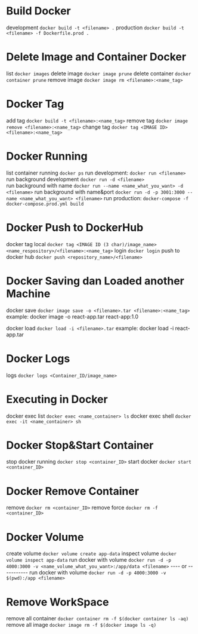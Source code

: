 # Build Docker

development `docker build -t <filename> .`
production `docker build -t <filename> -f Dockerfile.prod .`

# Delete Image and Container Docker

list `docker images`
delete image `docker image prune`
delete container `docker container prune`
remove image `docker image rm <filename>:<name_tag>`

# Docker Tag

add tag `docker build -t <filename>:<name_tag>`
remove tag `docker image remove <filename>:<name_tag>`
change tag `docker tag <IMAGE ID> <filename>:<name_tag>`

# Docker Running

list container running `docker ps`
run development: `docker run <filename>`
run background development `docker run -d <filename>`\
run background with name `docker run --name <name_what_you_want> -d <filename>`
run background with name&port `docker run -d -p 3001:3000 --name <name_what_you_want> <filename>`
run production: `docker-compose -f docker-compose.prod.yml build`

# Docker Push to DockerHub

docker tag local `docker tag <IMAGE ID (3 char)/image_name> <name_respository>/<filename>:<name_tag>`
login `docker login`
push to docker hub `docker push <repository_name>/<filename>`

# Docker Saving dan Loaded another Machine

docker save `docker image save -o <filename>.tar <filename>:<name_tag>`
example: docker image -o react-app.tar react-app:1.0

docker load `docker load -i <filename>.tar`
example: docker load -i react-app.tar

# Docker Logs

logs `docker logs <Container_ID/image_name>`

# Executing in Docker

docker exec list `docker exec <name_container> ls`
docker exec shell `docker exec -it <name_container> sh`

# Docker Stop&Start Container

stop docker running `docker stop <container_ID>`
start docker `docker start <container_ID>`

# Docker Remove Container

remove `docker rm <container_ID>`
remove force `docker rm -f <container_ID>`

# Docker Volume

create volume `docker volume create app-data`
inspect volume `docker volume inspect app-data`
run docker with volume `docker run -d -p 4000:3000 -v <name_volume_what_you_want>:/app/data <filename>`
---- or -----------
run docker with volume `docker run -d -p 4000:3000 -v $(pwd):/app <filename>`

# Remove WorkSpace

remove all container `docker container rm -f $(docker container ls -aq)`
remove all image `docker image rm -f $(docker image ls -q)`
